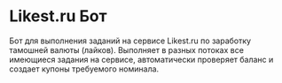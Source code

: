 # Likest.ru Бот
Бот для выполнения заданий на сервисе Likest.ru по заработку тамошней валюты (лайков).
Выполняет в разных потоках все имеющиеся задания на сервисе, автоматически проверяет баланс и создает купоны требуемого номинала.
